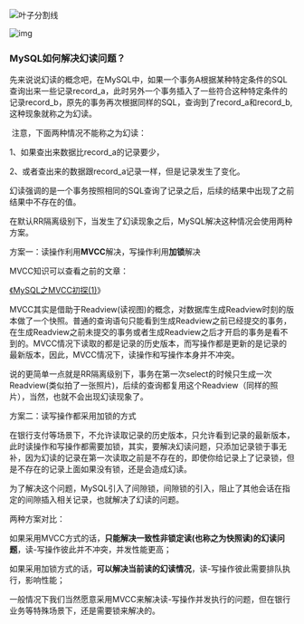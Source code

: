 
![叶子分割线](https://mmbiz.qpic.cn/mmbiz_png/xrkWfYibics39AbBIZtiaAkrZMFcBtKQ4aRaiakRCbgWmibw8R1qr2hPcUJZsH5SG7mjeEpfibSKGkIiceMOFKZ7wQPrg/640?wx_fmt=png&tp=webp&wxfrom=5&wx_lazy=1&wx_co=1)



![img](https://mmbiz.qpic.cn/mmbiz_gif/7QRTvkK2qC5x6JawVlxYwrsf4OxhIz1HoaHEjBLqmAGrZlH8BTIAaGKt4xLxqt7gEL9Jj00Y7u9ic8Xy6EYiaVBQ/640?wx_fmt=gif&tp=webp&wxfrom=5&wx_lazy=1)



### MySQL如何解决幻读问题？

​    先来说说幻读的概念吧，在MySQL中，如果一个事务A根据某种特定条件的SQL查询出来一些记录record_a，此时另外一个事务插入了一些符合这种特定条件的记录record_b，原先的事务再次根据同样的SQL，查询到了record_a和record_b,这种现象就称之为幻读。

​    注意，下面两种情况不能称之为幻读：

1、如果查出来数据比record_a的记录要少，

2、或者查出来的数据跟record_a记录一样，但是记录发生了变化。

​    幻读强调的是一个事务按照相同的SQL查询了记录之后，后续的结果中出现了之前结果中不存在的值。



在默认RR隔离级别下，当发生了幻读现象之后，MySQL解决这种情况会使用两种方案。

方案一：读操作利用**MVCC**解决，写操作利用**加锁**解决

MVCC知识可以查看之前的文章：

[《MySQL之MVCC初探(1)](http://mp.weixin.qq.com/s?__biz=MzUyNjkzNjQwMQ==&mid=2247485153&idx=1&sn=29718324572090e64669cbb2639e23a9&chksm=fa0676dfcd71ffc9b27a8df2e400a24ab00d5c365732f74db9eb42cc340c2b928d830b3017f5&scene=21#wechat_redirect)》

MVCC其实是借助于Readview(读视图)的概念，对数据库生成Readview时刻的版本做了一个快照。普通的查询语句只能看到生成Readview之前已经提交的事务，在生成Readview之前未提交的事务或者生成Readview之后才开启的事务是看不到的。MVCC情况下读取的都是记录的历史版本，而写操作都是更新的是记录的最新版本，因此，MVCC情况下，读操作和写操作本身并不冲突。

说的更简单一点就是RR隔离级别下，事务在第一次select的时候只生成一次Readview(类似拍了一张照片)，后续的查询都复用这个Readview（同样的照片），当然，也就不会出现幻读现象了。



方案二：读写操作都采用加锁的方式

在银行支付等场景下，不允许读取记录的历史版本，只允许看到记录的最新版本，此时读操作和写操作都需要加锁，其实，要解决幻读问题，只添加记录锁于事无补，因为幻读的记录在第一次读取之前是不存在的，即使你给记录上了记录锁，但是不存在的记录上面如果没有锁，还是会造成幻读。

为了解决这个问题，MySQL引入了间隙锁，间隙锁的引入，阻止了其他会话在指定的间隙插入相关记录，也就解决了幻读的问题。





两种方案对比：

如果采用MVCC方式的话，**只能解决一致性非锁定读(也称之为快照读)的幻读问题**，读-写操作彼此并不冲突，并发性能更高；

如果采用加锁方式的话，**可以解决当前读的幻读情况**，读-写操作彼此需要排队执行，影响性能；

一般情况下我们当然愿意采用MVCC来解决读-写操作并发执行的问题，但在银行业务等特殊场景下，还是需要锁来解决的。